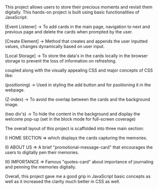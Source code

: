 This project allows users to store their precious moments and revisit them digitally. This hands-on project is built using basic functionalities of JavaScript:

[Event Listener] -> To add cards in the main page, navigation to next and previous page and delete the cards when prompted by the user.

[Create Element] -> Method that creates and appends the user inputted values, changes dynamically based on user input.

[Local Storage] -> To store the data's in the cards locally in the browser storage to prevent the loss of information on refreshing.

coupled along with the visually appealing CSS and major concepts of CSS like:

(positioning) -> Used in styling the add button and for psoitioning it in the webpage.

(Z-index) -> To avoid the overlap between the cards and the background image.

(two div's) -> To hide the content in the background and display the welcome pop-up (set in the block mode for full-screen coverage)

The overall layout of this project is scaffolded into three main section:

I) HOME SECTION => which displays the cards capturing the memories.

II) ABOUT US => A brief "promotional-message-card" that encourages the users to digitally pen their memories.

III) IMPORTANCE => Famous "quotes-card" about importance of journaling and penning the memories digitally.

Overall, this project gave me a good grip in JavaScript basic concepts as well as it increased the clarity much better in CSS as well.
